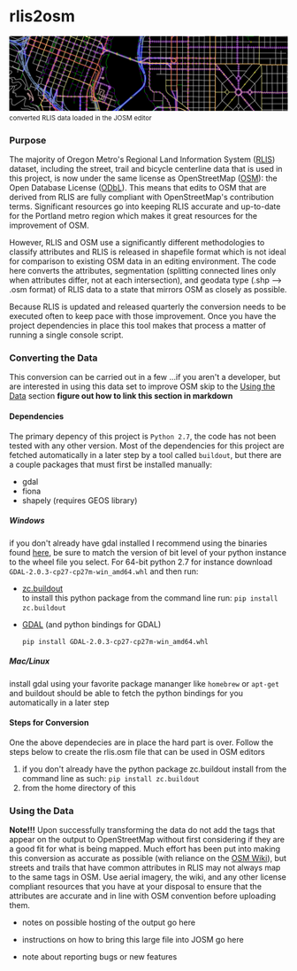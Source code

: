 
# rlis2osm
![rlis2osm in josm](./images/rlis2osm_in_josm_slim.png?raw=true)
<small>converted RLIS data loaded in the JOSM editor</small>

### Purpose
The majority of Oregon Metro's Regional Land Information System ([RLIS](http://www.oregonmetro.gov/rlis-live)) dataset, including the street, trail and bicycle centerline data that is used in this project, is now under the same license as OpenStreetMap ([OSM](osm.org)): the Open Database License ([ODbL](http://opendatacommons.org/licenses/odbl/)).  This means that edits to OSM that are derived from RLIS are fully compliant with OpenStreetMap's contribution terms.  Significant resources go into keeping RLIS accurate and up-to-date for the Portland metro region which makes it great resources for the improvement of OSM.

However, RLIS and OSM use a significantly different methodologies to classify attributes and RLIS is released in shapefile format which is not ideal for comparison to existing OSM data in an editing environment.  The code here converts the attributes, segmentation (splitting connected lines only when attributes differ, not at each intersection), and geodata type (.shp --> .osm format) of RLIS data to a state that mirrors OSM as closely as possible.

Because RLIS is updated and released quarterly the conversion needs to be executed often to keep pace with those improvement.  Once you have the project dependencies in place this tool makes that process a matter of running a single console script.

### Converting the Data
This conversion can be carried out in a few ...if you aren't a developer, but are interested in using this data set to improve OSM skip to the [Using the 
Data](#using-the-data) section **figure out how to link this section in markdown**

#### Dependencies
The primary depency of this project is `Python 2.7`, the code has not been tested with any other version. Most of the dependencies for this project are fetched automatically in a later step by a tool called `buildout`, but there are a couple packages that must first be installed manually:
* gdal
* fiona
* shapely (requires GEOS library)

##### Windows
if you don't already have gdal installed I recommend using the binaries found [here](http://www.lfd.uci.edu/~gohlke/pythonlibs/#gdal), be sure to match the version of bit level of your python instance to the wheel file you select.  For 64-bit python 2.7 for instance download `GDAL-2.0.3-cp27-cp27m-win_amd64.whl` and then run:


* [zc.buildout](https://pypi.python.org/pypi/zc.buildout/2.5.3)  
  to install this python package from the command line run: `pip install zc.buildout`
* [GDAL](http://www.gdal.org/) (and python bindings for GDAL)

    ```
    pip install GDAL-2.0.3-cp27-cp27m-win_amd64.whl
    ```
##### Mac/Linux
install gdal using your favorite package mananger like `homebrew` or `apt-get` and buildout should be able to fetch the python bindings for you automatically in a later step

#### Steps for Conversion
One the above dependecies are in place the hard part is over.  Follow the steps below to create the rlis.osm file that can be used in OSM editors
1. if you don't already have the python package zc.buildout install from the command line as such: `pip install zc.buildout`
2. from the home directory of this 



### Using the Data
**Note!!!** Upon successfully transforming the data do not add the tags that appear on the output to OpenStreetMap without first considering if they are a good fit for what is being mapped.  Much effort has been put into making this conversion as accurate as possible (with reliance on the [OSM Wiki](wiki.osm.org)), but streets and trails that have common attributes in RLIS may not always map to the same tags in OSM.  Use aerial imagery, the wiki, and any other license compliant resources that you have at your disposal to ensure that the attributes are accurate and in line with OSM convention before uploading them.

* notes on possible hosting of the output go here

* instructions on how to bring this large file into JOSM go here

* note about reporting bugs or new features
